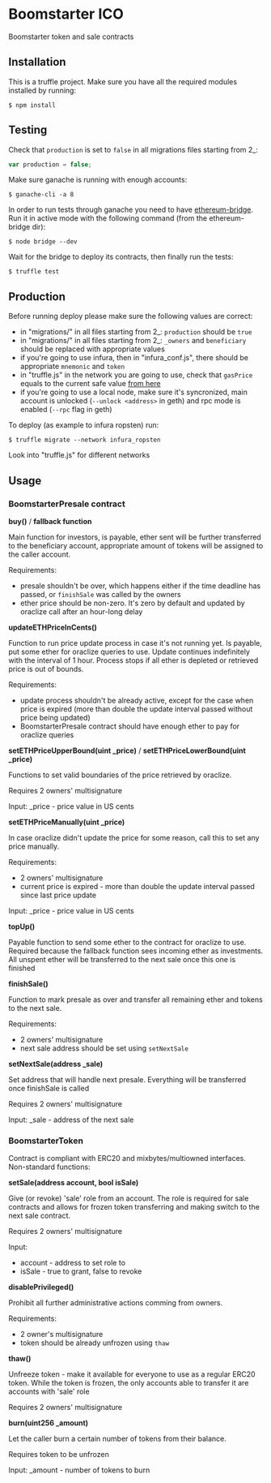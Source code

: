 # Boomstarter ICO

Boomstarter token and sale contracts

## Installation

This is a truffle project. Make sure you have all the required modules installed by running:

    $ npm install
  
## Testing

Check that `production` is set to `false` in all migrations files starting from 2_:

```javascript
var production = false;
```

Make sure ganache is running with enough accounts:

    $ ganache-cli -a 8

In order to run tests through ganache you need to have [ethereum-bridge](https://github.com/oraclize/ethereum-bridge). 
Run it in active mode with the following command (from the ethereum-bridge dir):

    $ node bridge --dev

Wait for the bridge to deploy its contracts, then finally run the tests:

    $ truffle test

## Production

Before running deploy please make sure the following values are correct:

* in "migrations/" in all files starting from 2_: `production` should be `true`
* in "migrations/" in all files starting from 2_: `_owners` and `beneficiary` should be replaced with appropriate values
* if you're going to use infura, then in "infura_conf.js", there should be appropriate `mnemonic` and `token`
* in "truffle.js" in the network you are going to use, check that `gasPrice` equals to the current safe value [from here](https://ethgasstation.info/)
* if you're going to use a local node, make sure it's syncronized, main account is unlocked (`--unlock <address>` in geth) and rpc mode is enabled (`--rpc` flag in geth)

To deploy (as example to infura ropsten) run:

    $ truffle migrate --network infura_ropsten

Look into "truffle.js" for different networks

## Usage

### BoomstarterPresale contract

**buy()** / **fallback function**

Main function for investors, is payable, ether sent will be further transferred to the beneficiary account, appropriate amount of tokens will be assigned to the caller account.

Requirements:
* presale shouldn't be over, which happens either if the time deadline has passed, or `finishSale` was called by the owners
* ether price should be non-zero. It's zero by default and updated by oraclize call after an hour-long delay

**updateETHPriceInCents()**

Function to run price update process in case it's not running yet. Is payable, put some ether for oraclize queries to use. Update continues indefinitely with the interval of 1 hour. Process stops if all ether is depleted or retrieved price is out of bounds.

Requirements:
* update process shouldn't be already active, except for the case when price is expired (more than double the update interval passed without price being updated)
* BoomstarterPresale contract should have enough ether to pay for oraclize queries

**setETHPriceUpperBound(uint _price)** / **setETHPriceLowerBound(uint _price)**

Functions to set valid boundaries of the price retrieved by oraclize.

Requires 2 owners' multisignature

Input: _price - price value in US cents

**setETHPriceManually(uint _price)**

In case oraclize didn't update the price for some reason, call this to set any price manually.

Requirements:
* 2 owners' multisignature
* current price is expired - more than double the update interval passed since last price update

Input: _price - price value in US cents

**topUp()**

Payable function to send some ether to the contract for oraclize to use. Required because the fallback function sees incoming ether as investments. All unspent ether will be transferred to the next sale once this one is finished

**finishSale()**

Function to mark presale as over and transfer all remaining ether and tokens to the next sale.

Requirements:
* 2 owners' multisignature
* next sale address should be set using `setNextSale`

**setNextSale(address _sale)**

Set address that will handle next presale. Everything will be transferred once finishSale is called

Requires 2 owners' multisignature

Input: _sale - address of the next sale

### BoomstarterToken

Contract is compliant with ERC20 and mixbytes/multiowned interfaces. Non-standard functions:

**setSale(address account, bool isSale)**

Give (or revoke) 'sale' role from an account. The role is required for sale contracts and allows for frozen token transferring and making switch to the next sale contract.

Requires 2 owners' multisignature

Input:
* account - address to set role to
* isSale - true to grant, false to revoke

**disablePrivileged()**

Prohibit all further administrative actions comming from owners.

Requirements:
* 2 owner's multisignature
* token should be already unfrozen using `thaw`

**thaw()**

Unfreeze token - make it available for everyone to use as a regular ERC20 token. While the token is frozen, the only accounts able to transfer it are accounts with 'sale' role

Requires 2 owners' multisignature

**burn(uint256 _amount)**

Let the caller burn a certain number of tokens from their balance.

Requires token to be unfrozen

Input: _amount - number of tokens to burn
